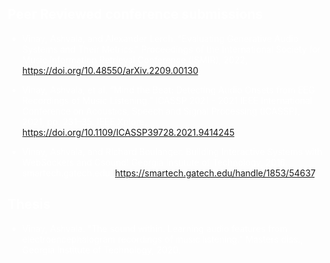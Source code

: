 ## Peer Reviewed conference submissions

* Vinay, Ashvala, and Alexander Lerch. “Evaluating Generative Audio Systems and Their Metrics.” Proceedings of the International Society for Music Information Retrieval Conference (ISMIR), 2022, https://doi.org/10.48550/arXiv.2209.00130.

* Vinay, Ashvala, et al. “Mind the Beat: Detecting Audio Onsets from EEG Recordings of Music Listening.” ICASSP 2021 - 2021 IEEE International Conference on Acoustics, Speech and Signal Processing (ICASSP), 2021, pp. 231–35. IEEE Xplore, https://doi.org/10.1109/ICASSP39728.2021.9414245.

* Vinay, Ashvala, and Richard Boulanger. Building Interactive Systems with WebSockets and Csound! Georgia Institute of Technology, 2016. smartech.gatech.edu, https://smartech.gatech.edu/handle/1853/54637.

## Thesis

* Vinay, Ashvala. "The sound within: Learning audio features from electroencephalogram recordings of music listening." Masters diss., Georgia Institute of Technology, 2020.

<style>
    body{ 
        color: white;
    }
</style>